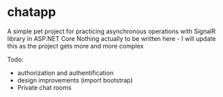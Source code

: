 # chatapp
A simple pet project for practicing asynchronous operations with SignalR library in ASP.NET Core
Nothing actually to be written here - I will update this as the project gets more and more complex 

Todo: 
  - authorization and authentification
  - design improvements (import bootstrap)
  - Private chat rooms
